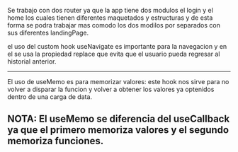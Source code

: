 Se trabajo con dos router ya que la app tiene dos modulos el login y el home los cuales tienen diferentes maquetados y estructuras y de esta forma se podra trabajar mas comodo los dos modilos por separados con sus diferentes landingPage.

el uso del custom hook useNavigate es importante para la navegacion y en el se usa la propiedad replace que evita que el usuario pueda regresar al historial anterior.

-----------
El uso de useMemo es para memorizar valores: este hook nos sirve para no volver a disparar la funcion y volver a obtener los valores ya optenidos dentro de una carga de data.

NOTA:
El useMemo se diferencia del useCallback ya que el primero memoriza valores y el segundo memoriza funciones.
------------